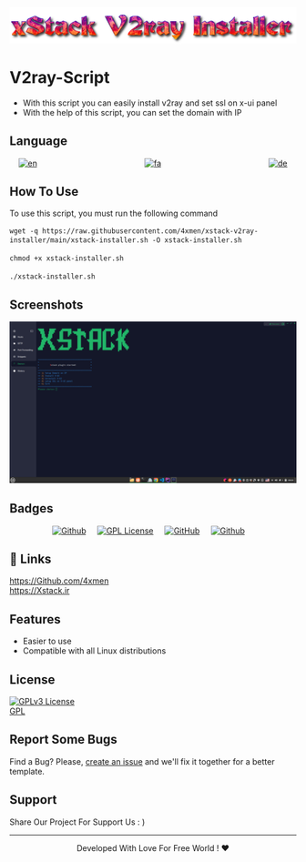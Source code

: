 <div align="center">
<img src="assets/README/V2ray-Script.png">
</div>


# V2ray-Script

+ With this script you can easily install v2ray and set ssl on x-ui panel
+ With the help of this script, you can set the domain with IP

## Language
<div align="center">

[![en](https://img.shields.io/badge/Lang-English-blue.svg)](https://github.com/4xmen/xstack-v2ray-installer/blob/master/README.md) &nbsp;&nbsp;&nbsp;&nbsp;&nbsp;&nbsp;&nbsp;&nbsp;&nbsp;&nbsp;&nbsp;&nbsp;&nbsp;&nbsp;&nbsp;&nbsp;&nbsp;&nbsp;&nbsp;&nbsp;&nbsp;&nbsp;&nbsp;&nbsp;&nbsp;&nbsp;&nbsp;&nbsp;&nbsp;&nbsp;&nbsp;&nbsp;&nbsp;&nbsp;&nbsp;&nbsp;&nbsp;&nbsp;&nbsp;&nbsp;&nbsp;&nbsp;&nbsp;&nbsp;&nbsp;&nbsp;
[![fa](https://img.shields.io/badge/Lang-Persian-green.svg)](https://github.com/4xmen/xstack-v2ray-installer/blob/master/README.fa.md) &nbsp;&nbsp;&nbsp;&nbsp;&nbsp;&nbsp;&nbsp;&nbsp;&nbsp;&nbsp;&nbsp;&nbsp;&nbsp;&nbsp;&nbsp;&nbsp;&nbsp;&nbsp;&nbsp;&nbsp;&nbsp;&nbsp;&nbsp;&nbsp;&nbsp;&nbsp;&nbsp;&nbsp;&nbsp;&nbsp;&nbsp;&nbsp;&nbsp;&nbsp;&nbsp;&nbsp;&nbsp;&nbsp;&nbsp;&nbsp;&nbsp;&nbsp;&nbsp;&nbsp;&nbsp;&nbsp;
[![de](https://img.shields.io/badge/Lang-Deutsch-yellow.svg)](https://github.com/4xmen/xstack-v2ray-installer/blob/master/README.de.md)

</div>

## How To Use

To use this script, you must run the following command

```shell
wget -q https://raw.githubusercontent.com/4xmen/xstack-v2ray-installer/main/xstack-installer.sh -O xstack-installer.sh 

chmod +x xstack-installer.sh

./xstack-installer.sh
```

## 

## Screenshots

<div align="center">
<img src="assets/README/v2ray-installer.png" width="600px" >
</div>

## Badges

<div align="center">

[![Github](https://img.shields.io/badge/V2ray-Script-black.svg)](https://github.com/4xmen/xstack-v2ray-installer) &nbsp;&nbsp;&nbsp;
[![GPL License](https://img.shields.io/badge/License-GPL-green.svg)](https://choosealicense.com/licenses/GPL/) &nbsp;&nbsp;&nbsp;
[![GitHub](https://img.shields.io/badge/Github-Xstack-red.svg)](https://Github.com/Xstack) &nbsp;&nbsp;&nbsp;
[![Github](https://img.shields.io/badge/Github-4xmen-blue.svg)](https://Github.com/4xmen) &nbsp;&nbsp;&nbsp;

</div>

## 🔗 Links

https://Github.com/4xmen
<br>
https://Xstack.ir

## Features

- Easier to use
- Compatible with all Linux distributions


## License

 [![GPLv3 License](https://img.shields.io/badge/License-GPL%20v3-yellow.svg)](https://opensource.org/licenses/)
<br>
 [GPL](https://www.gnu.org/licenses/gpl-3.0.en.html)    


## Report Some Bugs
Find a Bug? Please, [create an issue](https://github.com/4xmen/xstack-v2ray-installer/issues) and we'll fix it together for a better template.

## Support

Share Our Project For Support Us : )

<hr>

<div align="center"> Developed With Love For Free World ! ❤️</div>


